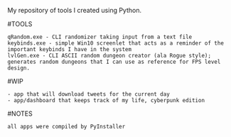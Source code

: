 My repository of tools I created using Python.

#TOOLS

    qRandom.exe - CLI randomizer taking input from a text file
    keybinds.exe - simple Win10 screenlet that acts as a reminder of the important keybinds I have in the system
    lvlGen.exe - CLI ASCII random dungeon creator (ala Rogue style); generates random dungeons that I can use as reference for FPS level design.

#WIP

    - app that will download tweets for the current day
    - app/dashboard that keeps track of my life, cyberpunk edition



#NOTES

    all apps were compiled by PyInstaller
